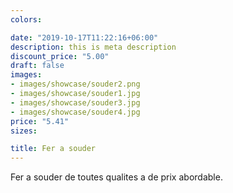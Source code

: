 ```yaml
---
colors:

date: "2019-10-17T11:22:16+06:00"
description: this is meta description
discount_price: "5.00"
draft: false
images:
- images/showcase/souder2.png
- images/showcase/souder1.jpg
- images/showcase/souder3.jpg
- images/showcase/souder4.jpg
price: "5.41"
sizes:

title: Fer a souder
---
```


Fer a souder de toutes qualites a de prix abordable.
